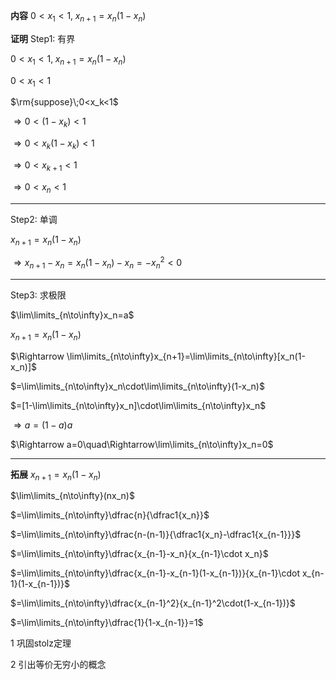 **内容**
$0<x_1<1,\; x_{n+1}=x_n(1-x_n)$

**证明**
Step1: 有界

$0<x_1<1,\; x_{n+1}=x_n(1-x_n)$

$0<x_1<1$

$\rm{suppose}\;0<x_k<1$

$\Rightarrow 0<(1-x_k)<1$

$\Rightarrow 0<x_k(1-x_k)<1$

$\Rightarrow 0<x_{k+1}<1$

$\Rightarrow 0<x_{n}<1$

---

Step2: 单调

$x_{n+1}=x_n(1-x_n)$

$\Rightarrow x_{n+1}-x_n=x_n(1-x_n)-x_n=-x_n^2<0$

---

Step3: 求极限

$\lim\limits_{n\to\infty}x_n=a$

$x_{n+1}=x_n(1-x_n)$

$\Rightarrow \lim\limits_{n\to\infty}x_{n+1}=\lim\limits_{n\to\infty}[x_n(1-x_n)]$

$=\lim\limits_{n\to\infty}x_n\cdot\lim\limits_{n\to\infty}(1-x_n)$

$=[1-\lim\limits_{n\to\infty}x_n]\cdot\lim\limits_{n\to\infty}x_n$

$\Rightarrow a=(1-a)a$

$\Rightarrow a=0\quad\Rightarrow\lim\limits_{n\to\infty}x_n=0$

---

**拓展**
$x_{n+1}=x_n(1-x_n)$

$\lim\limits_{n\to\infty}(nx_n)$

$=\lim\limits_{n\to\infty}\dfrac{n}{\dfrac1{x_n}}$

$=\lim\limits_{n\to\infty}\dfrac{n-(n-1)}{\dfrac1{x_n}-\dfrac1{x_{n-1}}}$

$=\lim\limits_{n\to\infty}\dfrac{x_{n-1}-x_n}{x_{n-1}\cdot x_n}$

$=\lim\limits_{n\to\infty}\dfrac{x_{n-1}-x_{n-1}(1-x_{n-1})}{x_{n-1}\cdot x_{n-1}(1-x_{n-1})}$

$=\lim\limits_{n\to\infty}\dfrac{x_{n-1}^2}{x_{n-1}^2\cdot(1-x_{n-1})}$

$=\lim\limits_{n\to\infty}\dfrac{1}{1-x_{n-1}}=1$

1 巩固stolz定理

2 引出等价无穷小的概念
